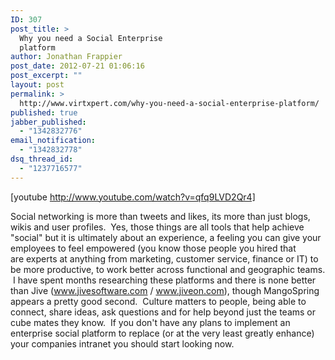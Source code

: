 ```yaml
---
ID: 307
post_title: >
  Why you need a Social Enterprise
  platform
author: Jonathan Frappier
post_date: 2012-07-21 01:06:16
post_excerpt: ""
layout: post
permalink: >
  http://www.virtxpert.com/why-you-need-a-social-enterprise-platform/
published: true
jabber_published:
  - "1342832776"
email_notification:
  - "1342832778"
dsq_thread_id:
  - "1237716577"
---
```

[youtube http://www.youtube.com/watch?v=qfq9LVD2Qr4]

Social networking is more than tweets and likes, its more than just blogs, wikis and user profiles.  Yes, those things are all tools that help achieve "social" but it is ultimately about an experience, a feeling you can give your employees to feel empowered (you know those people you hired that are experts at anything from marketing, customer service, finance or IT) to be more productive, to work better across functional and geographic teams.  I have spent months researching these platforms and there is none better than Jive (www.jivesoftware.com / www.jiveon.com), though MangoSpring appears a pretty good second.  Culture matters to people, being able to connect, share ideas, ask questions and for help beyond just the teams or cube mates they know.  If you don't have any plans to implement an enterprise social platform to replace (or at the very least greatly enhance) your companies intranet you should start looking now.